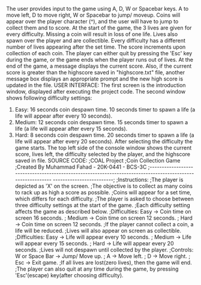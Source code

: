 The user provides input to the game using A, D, W or Spacebar keys. A to move left, D
to move right, W or Spacebar to jump/ moveup. Coins will appear over the player
character (^), and the user will have to jump to collect them and to score. At the start of
the game, the 3 lives are given for every difficulty. Missing a coin will result in loss of
one life. Lives also spawn over the player and are collectible. Every difficulty has a
different number of lives appearing after the set time.
The score increments upon collection of each coin. The player can either quit by pressing
the 'Esc' key during the game, or the game ends when the player runs out of lives. At the
end of the game, a message displays the current score. Also, if the current score is greater
than the highscore saved in "highscore.txt" file, another message box displays an
appropriate prompt and the new high score is updated in the file.
USER INTERFACE:
The first screen is the introduction window, displayed after executing the project code.
The second window shows following difficulty settings:
1. Easy: 16 seconds coin despawn time. 10 seconds timer to spawn a life (a life will
appear after every 10 seconds).
2. Medium: 12 seconds coin despawn time. 15 seconds timer to spawn a life (a life
will appear after every 15 seconds).
3. Hard: 8 seconds coin despawn time. 20 seconds timer to spawn a life (a life will
appear after every 20 seconds).
After selecting the difficulty the game starts. The top left side of the console window
shows the current score, lives left, the difficulty selected by the player, and the highscore
saved in file.
SOURCE CODE:
;COAL Project
;Coin Collection Game
;Created By Muhammad Fahad - 20K-0441 - BCS-3C
;-----------------------------------------------------------------------------------------------------------
-------------------------;
;Instructions:
;The player is depicted as 'X' on the screen.
;The objective is to collect as many coins to rack up as high a score as possible.
;Coins will appear for a set time, which differs for each difficulty.
;The player is asked to choose between three difficulty settings at the start of the game.
;Each difficulty setting affects the game as described below.
;Difficulties: Easy -> Coin time on screen 16 seconds.
; Medium -> Coin time on screen 12 seconds.
; Hard -> Coin time on screen 12 seconds.
;If the player cannot collect a coin, a life will be reduced.
;Lives will also appear on screen as collectible.
;Difficulties: Easy -> Life will appear every 10 seconds.
; Medium -> Life will appear every 15 seconds.
; Hard -> Life will appear every 20 seconds.
;Lives will not despawn until collected by the player.
;Controls: W or Space Bar -> Jump/ Move up.
; A -> Move left.
; D -> Move right.
; Esc -> Exit game.
;If all lives are lost(zero lives), then the game will end.
;The player can also quit at any time during the game, by pressing 'Esc'(escape) key(after
choosing difficulty).
